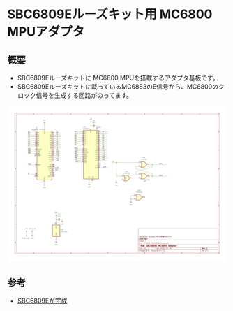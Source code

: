 # SBC6809Eルーズキット用 MC6800 MPUアダプタ

## 概要

* SBC6809Eルーズキットに MC6800 MPUを搭載するアダプタ基板です。
* SBC6809Eルーズキットに載っているMC6883のE信号から、MC6800のクロック信号を生成する回路がのってます。


![回路図](image/MC6800-SBC6809E.jpg)

## 参考

* [SBC6809Eが完成](https://vintagechips.wordpress.com/2022/01/06/sbc6809e_reference/)
